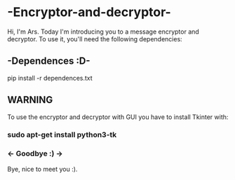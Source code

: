 # -Encryptor-and-decryptor-

Hi, I'm Ars. Today I'm introducing you to a message encryptor and decryptor. To use it, you'll need the following dependencies:

## -Dependences :D-

pip install -r dependences.txt

## WARNING


To use the encryptor and decryptor with GUI you have to install Tkinter with: 


### sudo apt-get install python3-tk



### <- Goodbye :) ->


Bye, nice to meet you :). 
